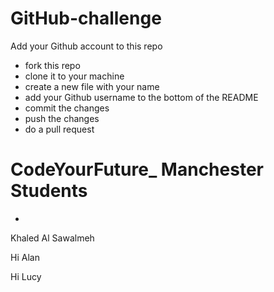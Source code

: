 # GitHub-challenge

Add your Github account to this repo 
- fork this repo
- clone it to your machine
- create a new file with your name
- add your Github username to the bottom of the README 
- commit the changes 
- push the changes
- do a pull request


# CodeYourFuture_ Manchester Students
- 
Khaled Al Sawalmeh

Hi Alan

Hi Lucy
